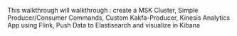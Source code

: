 This walkthrough will walkthrough : create a MSK Cluster, Simple Producer/Consumer Commands, Custom Kakfa-Producer, Kinesis Analytics App using Flink, Push Data to Elastisearch and visualize in Kibana
